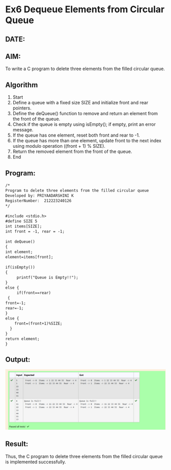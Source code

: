 # Ex6 Dequeue Elements from Circular Queue
## DATE:
## AIM:
To write a C program to delete three elements from the filled circular queue.

## Algorithm
1. Start
2. Define a queue with a fixed size SIZE and initialize front and rear pointers.
3. Define the deQueue() function to remove and return an element from the front of the queue.
4. Check if the queue is empty using isEmpty(); if empty, print an error message.
5. If the queue has one element, reset both front and rear to -1.
6. If the queue has more than one element, update front to the next index using modulo operation ((front + 1) % SIZE).
7. Return the removed element from the front of the queue.
8. End
## Program:
```
/*
Program to delete three elements from the filled circular queue
Developed by: PRIYAADARSHINI K
RegisterNumber:  212223240126
*/

#include <stdio.h> 
#define SIZE 5 
int items[SIZE]; 
int front = -1, rear = -1; 

int deQueue() 
{ 
int element; 
element=items[front]; 

if(isEmpty()) 
{ 
     printf("Queue is Empty!!"); 
} 
else { 
     if(front==rear) 
 { 
front=-1; 
rear=-1; 
} 
else { 
    front=(front+1)%SIZE; 
  } 
} 
return element; 
}
```

## Output:

![alt text](image.png)

## Result:
Thus, the C program to delete three elements from the filled circular queue is implemented successfully.
